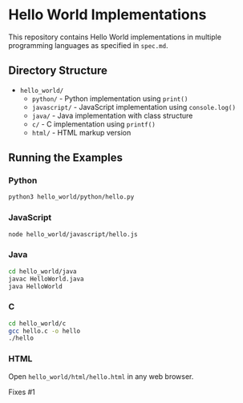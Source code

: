 # Hello World Implementations

This repository contains Hello World implementations in multiple programming languages as specified in `spec.md`.

## Directory Structure

- `hello_world/`
  - `python/` - Python implementation using `print()`
  - `javascript/` - JavaScript implementation using `console.log()`
  - `java/` - Java implementation with class structure
  - `c/` - C implementation using `printf()`
  - `html/` - HTML markup version

## Running the Examples

### Python
```bash
python3 hello_world/python/hello.py
```

### JavaScript
```bash
node hello_world/javascript/hello.js
```

### Java
```bash
cd hello_world/java
javac HelloWorld.java
java HelloWorld
```

### C
```bash
cd hello_world/c
gcc hello.c -o hello
./hello
```

### HTML
Open `hello_world/html/hello.html` in any web browser.

Fixes #1

